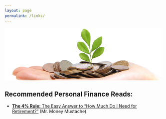 ```yaml
---
layout: page
permalink: /links/
---
```


![Show me the Money](/images/links_banner.png "Show me the Money Screenshot")

## Recommended Personal Finance Reads:

- [**The 4% Rule:** The Easy Answer to “How Much Do I Need for Retirement?”](http://www.mrmoneymustache.com/2012/05/29/how-much-do-i-need-for-retirement/) (Mr. Money Mustache)


